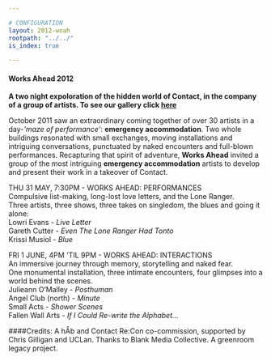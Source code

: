 ```yaml
---

# CONFIGURATION
layout: 2012-woah
rootpath: "../../"
is_index: true

---
```


#### Works Ahead 2012  
**A two night expoloration of the hidden world of Contact, in the company of a group of artists.  To see our gallery click [here](/galleries/2012-woah/index.html)**    

October 2011 saw an extraordinary coming together of over 30 artists in a day-*'maze of performance'*: **emergency accommodation**. Two whole buildings resonated with small exchanges, moving installations and intriguing conversations, punctuated by naked encounters and full-blown performances. Recapturing that spirit of adventure, **Works Ahead** invited a group of the most intriguing **emergency accommodation** artists to develop and present their work in a takeover of Contact.    

THU 31 MAY, 7:30PM - WORKS AHEAD: PERFORMANCES   
Compulsive list-making, long-lost love letters, and the Lone Ranger.   
Three artists, three shows, three takes on singledom, the blues and going it alone:    
Lowri Evans - *Live Letter*   
Gareth Cutter - *Even The Lone Ranger Had Tonto*    
Krissi Musiol - *Blue*   

FRI 1 JUNE, 4PM 'TIL 9PM - WORKS AHEAD: INTERACTIONS    
An immersive journey through memory, storytelling and naked fear.   
One monumental installation, three intimate encounters, four glimpses into a world behind the scenes.   
Julieann O’Malley - *Posthuman*   
Angel Club (north) - *Minute*   
Small Acts - *Shower Scenes*    
Fallen Wall Arts - *If I Could Re-write the Alphabet…*    

####Credits: 
A hÅb and Contact Re:Con co-commission, supported by Chris Gilligan and UCLan.  Thanks to Blank Media Collective.  A greenroom legacy project.    

